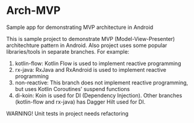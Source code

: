 # Arch-MVP
Sample app for demonstrating MVP architecture in Android

This is sample project to demonstrate MVP (Model-View-Presenter) architechture pattern in Android.
Also project uses some popular libraries/tools in separate branches. For example:

1. kotlin-flow: Kotlin Flow is used to implement reactive programming
2. rx-java: RxJava and RxAndroid is used to implement reactive programming
3. non-reactive: This branch does not implement reactive programming, but uses Kotlin Coroutines' suspend functions
4. di-koin: Koin is used for DI (Dependency Injection). Other branches (kotlin-flow and rx-java) has Dagger Hilt used for DI.

WARNING! Unit tests in project needs refactoring
